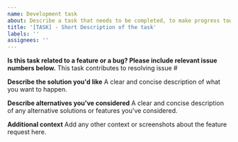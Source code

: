 ```yaml
---
name: Development task
about: Describe a task that needs to be completed, to make progress toward a feature.
title: '[TASK] - Short Description of the task'
labels: ''
assignees: ''
---
```


**Is this task related to a feature or a bug? Please include relevant issue numbers below.**
This task contributes to resolving issue #

**Describe the solution you'd like**
A clear and concise description of what you want to happen.

**Describe alternatives you've considered**
A clear and concise description of any alternative solutions or features you've considered.

**Additional context**
Add any other context or screenshots about the feature request here.
